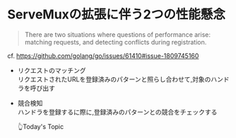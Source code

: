 # ServeMuxの拡張に伴う2つの性能懸念

> There are two situations where questions of performance arise: <span text-color-red>matching requests</span>, and <span text-color-red>detecting conflicts</span> during registration.

<div text-sm>
cf. <a href="https://github.com/golang/go/issues/61410#issue-1809745160">https://github.com/golang/go/issues/61410#issue-1809745160</a>
</div>

- リクエストのマッチング  
  リクエストされたURLを登録済みのパターンと照らし合わせて,対象のハンドラを呼び出す

- <p :class="0 < $clicks && 'text-color-red'">
  競合検知<br />
  ハンドラを登録するに際に,登録済みのパターンとの競合をチェックする<br />
  </p>
  <span v-click text-color-reset>👆Today's Topic</span>

<!--
ルーティングの性能が支配的になることはない
-->
